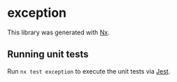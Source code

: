 # exception

This library was generated with [Nx](https://nx.dev).

## Running unit tests

Run `nx test exception` to execute the unit tests via [Jest](https://jestjs.io).
